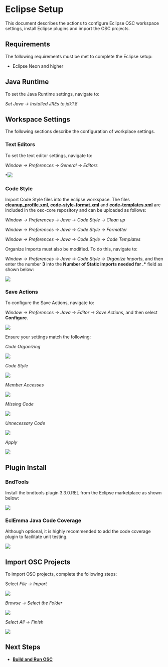 # Eclipse Setup
This document describes the actions to configure Eclipse OSC workspace settings, install Eclipse plugins and import the OSC projects.

## Requirements
The following requirements must be met to complete the Eclipse setup:

 * Eclipse Neon and higher

## Java Runtime
To set the Java Runtime settings, navigate to:

*Set Java -> Installed JREs to jdk1.8*

[](images/jdk1.8.jpg)
 
## Workspace Settings
The following sections describe the configuration of workplace settings.

### Text Editors
To set the text editor settings, navigate to:

*Window -> Preferences -> General -> Editors*

*![](images/text_editor.jpg)

### Code Style

Import Code Style files into the eclipse workspace. The files **[cleanup_profile.xml](https://github.com/opensecuritycontroller/osc-core/blob/master/vmidc_cleanup_profile.xml)**, **[code-style-format.xml](https://github.com/opensecuritycontroller/osc-core/blob/master/vmiDC-code-style-format.xml)** and **[code-templates.xml](https://github.com/opensecuritycontroller/osc-core/blob/master/vmiDC-code-templates.xml)** are included in the osc-core repository and can be uploaded as follows:

*Window -> Preferences -> Java -> Code Style -> Clean up*

*Window -> Preferences -> Java -> Code Style -> Formatter*

*Window -> Preferences -> Java -> Code Style -> Code Templates*

Organize Imports must also be modified. To do this, navigate to:

*Window -> Preferences -> Java -> Code Style -> Organize Imports*, and then enter the number **3** into the **Number of Static imports needed for .\*** field as shown below:

![](images/organize_imports.JPG)

### Save Actions

To configure the Save Actions, navigate to:

*Window -> Preferences -> Java -> Editor -> Save Actions*, and then select **Configure**.

![](images/missing_annotations.jpg)

Ensure your settings match the following:

*Code Organizing*

![](images/code_organize.jpg)

*Code Style*

![](images/code_style.jpg)

*Member Accesses*

![](images/member_access.jpg)

*Missing Code*

![](images/missing_code.jpg)

*Unnecessary Code*

![](images/Unnecessary_code.jpg)

*Apply*

![](images/save_actions.jpg)

## Plugin Install

### BndTools

Install the bndtools plugin 3.3.0.REL from the Eclipse marketplace as shown below:

![](images/bnd_tools.png)

### EclEmma Java Code Coverage

Although optional, it is highly recommended to add the code coverage plugin to facilitate unit testing.

![](images/code_coverage_eclipse_marketplace.JPG)

## Import OSC Projects

To import OSC projects, complete the following steps:

Select *File -> Import*

![](images/import_projects.jpg)

*Browse -> Select the Folder*

![](images/choose_folder.jpg)

*Select All -> Finish*

![](images/import_projects_2.jpg)


## Next Steps

- **[Build and Run OSC](build_run_osc.md)**
